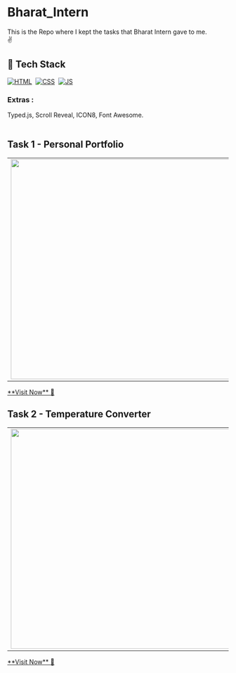 # Bharat_Intern
This is the Repo where I kept the tasks that Bharat Intern gave to me. <br>
✌️

## 📌 Tech Stack
[![HTML](https://img.shields.io/badge/html5%20-%23E34F26.svg?&style=for-the-badge&logo=html5&logoColor=white)](https://github.com/VivekSaha05/Personal-Portfolio/search?l=html)&nbsp;
[![CSS](https://img.shields.io/badge/css3%20-%231572B6.svg?&style=for-the-badge&logo=css3&logoColor=white)](https://github.com/VivekSaha05/Personal-Portfolio/search?l=css)&nbsp;
[![JS](https://img.shields.io/badge/javascript%20-%23323330.svg?&style=for-the-badge&logo=javascript&logoColor=%23F7DF1E)](https://github.com/VivekSaha05/Personal-Portfolio/search?l=javascript)

### Extras : 
Typed.js, Scroll Reveal, ICON8, Font Awesome.
<br><br>

## Task 1 - Personal Portfolio
<table>
 <tr>
  <td><img src = "https://github.com/VivekSaha05/Bharat_Intern/assets/108818360/55bed5c7-227f-4762-b589-47a8889bc187" width="500"></td>
  <td><img src = "https://github.com/VivekSaha05/Bharat_Intern/assets/108818360/3abd4ad1-2495-4956-8833-51cf91cdb5ac" width="500"></td>
 </tr>
</table>
<a href="https://viveksaha05.vercel.app/" target="_blank">**Visit Now** 🚀</a>

## Task 2 - Temperature Converter
<table>
 <tr>
  <td><img src = "https://github.com/VivekSaha05/Bharat_Intern/assets/108818360/9e28e0d3-43d8-429b-bbc6-f931020a2f28" width="500"></td>
 </tr>
</table>
<a href="https://bitempconverter.vercel.app/" target="_blank">**Visit Now** 🚀</a>
